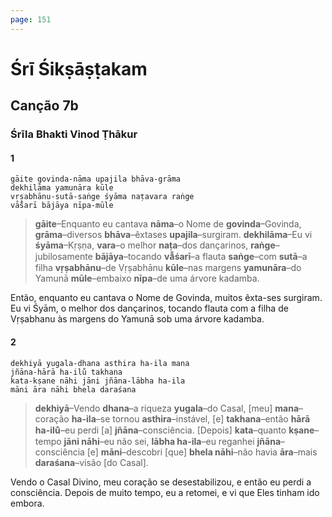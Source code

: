 ```yaml
---
page: 151
---
```


# Śrī Śikṣāṣṭakam

## Canção 7b

### Śrīla Bhakti Vinod Ṭhākur

#### 1

    gāite govinda-nāma upajila bhāva-grāma
    dekhilāma yamunāra kūle
    vṛṣabhānu-sutā-saṅge śyāma naṭavara raṅge
    vā̐śarī bājāya nīpa-mūle

> **gāite**–Enquanto eu cantava **nāma**–o Nome de **govinda**–Govinda, **grāma**–diversos **bhāva**–êxtases **upajila**–surgiram. **dekhilāma**–Eu vi **śyāma**–Kṛṣṇa, **vara**–o melhor **naṭa**–dos dançarinos, **raṅge**–jubilosamente **bājāya**–tocando **vā̐śarī**–a flauta **saṅge**–com **sutā**–a filha **vṛṣabhānu**–de Vṛṣabhānu **kūle**–nas margens **yamunāra**–do Yamunā **mūle**–embaixo **nīpa**–de uma árvore kadamba.

Então, enquanto eu cantava o Nome de Govinda, muitos êxta-ses surgiram. Eu vi Śyām, o melhor dos dançarinos, tocando flauta com a filha de Vṛṣabhanu às margens do Yamunā sob uma árvore kadamba.

#### 2

    dekhiyā yugala-dhana asthira ha-ila mana
    jñāna-hārā ha-ilu̐ takhana
    kata-kṣane nāhi jāni jñāna-lābha ha-ila
    māni āra nāhi bhela daraśana

> **dekhiyā**–Vendo **dhana**–a riqueza **yugala**–do Casal, [meu] **mana**–coração **ha-ila**–se tornou **asthira**–instável, [e] **takhana**–então **hārā ha-ilu̐**–eu perdi [a] **jñāna**–consciência. [Depois] **kata**–quanto **kṣane**–tempo **jāni nāhi**–eu não sei, **lābha ha-ila**–eu reganhei **jñāna**–consciência [e] **māni**–descobri [que] **bhela nāhi**–não havia **āra**–mais **daraśana**–visão [do Casal].

Vendo o Casal Divino, meu coração se desestabilizou, e então eu perdi a consciência. Depois de muito tempo, eu a retomei, e vi que Eles tinham ido embora.

